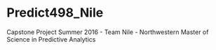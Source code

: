 # Predict498_Nile
Capstone Project Summer 2016 - Team Nile - Northwestern Master of Science in Predictive Analytics
